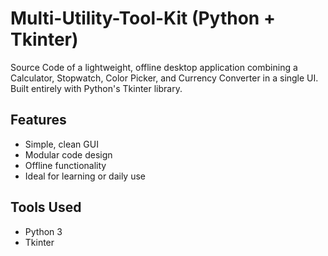 # Multi-Utility-Tool-Kit (Python + Tkinter)
Source Code of a lightweight, offline desktop application combining a Calculator, Stopwatch, Color Picker, and Currency Converter in a single UI. Built entirely with Python's Tkinter library.

## Features
- Simple, clean GUI
- Modular code design
- Offline functionality
- Ideal for learning or daily use

## Tools Used
- Python 3
- Tkinter

